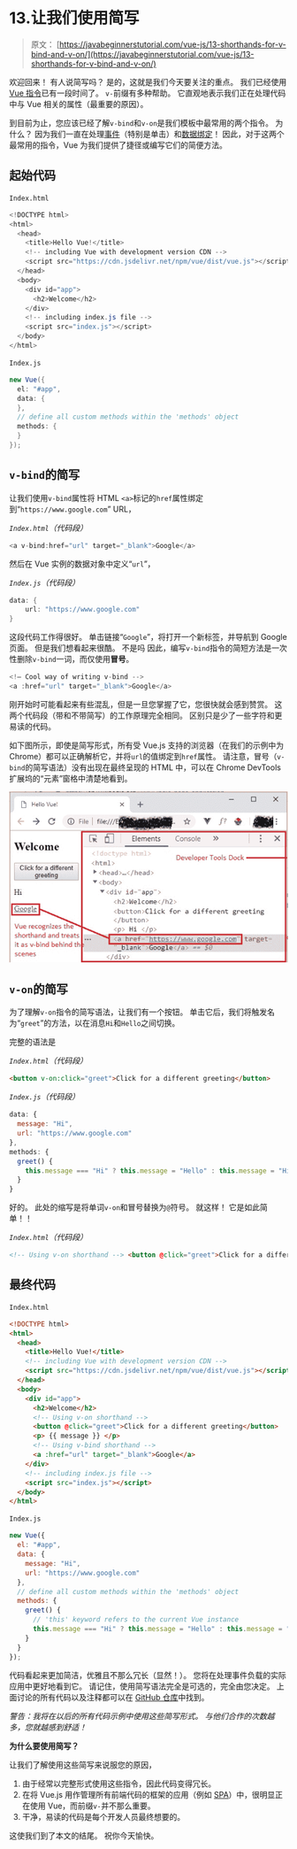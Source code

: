 # 13.让我们使用简写

> 原文： [https://javabeginnerstutorial.com/vue-js/13-shorthands-for-v-bind-and-v-on/](https://javabeginnerstutorial.com/vue-js/13-shorthands-for-v-bind-and-v-on/)

欢迎回来！ 有人说简写吗？ 是的，这就是我们今天要关注的重点。 我们已经使用 [Vue 指令](https://javabeginnerstutorial.com/js/vue-js/what-is-vuejs/)已有一段时间了。 `v-`前缀有多种帮助。 它直观地表示我们正在处理代码中与 Vue 相关的属性（最重要的原因）。

到目前为止，您应该已经了解`v-bind`和`v-on`是我们模板中最常用的两个指令。 为什么？ 因为我们一直在处理[事件](https://javabeginnerstutorial.com/vue-js/11-listening-to-dom-events-and-event-modifiers/)（特别是单击）和[数据绑定](https://javabeginnerstutorial.com/vue-js/6-data-binding-p2/)！ 因此，对于这两个最常用的指令，Vue 为我们提供了捷径或编写它们的简便方法。

## 起始代码

`Index.html`

```java
<!DOCTYPE html>
<html>
  <head>
    <title>Hello Vue!</title>
    <!-- including Vue with development version CDN -->
    <script src="https://cdn.jsdelivr.net/npm/vue/dist/vue.js"></script>
  </head>
  <body>
    <div id="app">
      <h2>Welcome</h2>
    </div>
    <!-- including index.js file -->
    <script src="index.js"></script>
  </body>
</html>
```

`Index.js`

```java
new Vue({
  el: "#app",
  data: {
  },
  // define all custom methods within the 'methods' object
  methods: {
  }
});
```

## `v-bind`的简写

让我们使用`v-bind`属性将 HTML `<a>`标记的`href`属性绑定到“`https://www.google.com`” URL，

*`Index.html`（代码段）*

```java
<a v-bind:href="url" target="_blank">Google</a>
```

然后在 Vue 实例的数据对象中定义“`url`”，

*`Index.js`（代码段）*

```java
data: {
    url: "https://www.google.com"
}
```

这段代码工作得很好。 单击链接“`Google`”，将打开一个新标签，并导航到 Google 页面。 但是我们想看起来很酷。 不是吗 因此，编写`v-bind`指令的简短方法是一次性删除`v-bind`一词，而仅使用**冒号**。

```java
<!— Cool way of writing v-bind -->
<a :href="url" target="_blank">Google</a> 
```

刚开始时可能看起来有些混乱，但是一旦您掌握了它，您很快就会感到赞赏。 这两个代码段（带和不带简写）的工作原理完全相同。 区别只是少了一些字符和更易读的代码。

如下图所示，即使是简写形式，所有受 Vue.js 支持的浏览器（在我们的示例中为 Chrome）都可以正确解析它，并将`url`的值绑定到`href`属性。 请注意，冒号（`v-bind`的简写语法）没有出现在最终呈现的 HTML 中，可以在 Chrome DevTools 扩展坞的“元素”窗格中清楚地看到。

![v-bind](img/51f44e5135c07d36919a60b077148ebd.png)

## `v-on`的简写

为了理解`v-on`指令的简写语法，让我们有一个按钮。 单击它后，我们将触发名为“`greet`”的方法，以在消息`Hi`和`Hello`之间切换。

完整的语法是

*`Index.html`（代码段）*

```html
<button v-on:click="greet">Click for a different greeting</button>
```

*`Index.js`（代码段）*

```javascript
data: {
  message: "Hi",
  url: "https://www.google.com"
},
methods: {
  greet() {
    this.message === "Hi" ? this.message = "Hello" : this.message = "Hi";
  }
}
```

好的。 此处的缩写是将单词`v-on`和冒号替换为`@`符号。 就这样！ 它是如此简单！！

*`Index.html`（代码段）*

```html
<!-- Using v-on shorthand --> <button @click="greet">Click for a different greeting</button> 
```

## 最终代码

`Index.html`

```html
<!DOCTYPE html>
<html>
  <head>
    <title>Hello Vue!</title>
    <!-- including Vue with development version CDN -->
    <script src="https://cdn.jsdelivr.net/npm/vue/dist/vue.js"></script>
  </head>
  <body>
    <div id="app">
      <h2>Welcome</h2>
      <!-- Using v-on shorthand -->
      <button @click="greet">Click for a different greeting</button>
      <p> {{ message }} </p>
      <!-- Using v-bind shorthand -->
      <a :href="url" target="_blank">Google</a>
    </div>
    <!-- including index.js file -->
    <script src="index.js"></script>
  </body>
</html>
```

`Index.js`

```javascript
new Vue({
  el: "#app",
  data: {
    message: "Hi",
    url: "https://www.google.com"
  },
  // define all custom methods within the 'methods' object
  methods: {
    greet() {
      // 'this' keyword refers to the current Vue instance
      this.message === "Hi" ? this.message = "Hello" : this.message = "Hi";
    }
  }
});
```

代码看起来更加简洁，优雅且不那么冗长（显然！）。 您将在处理事件负载的实际应用中更好地看到它。 请记住，使用简写语法完全是可选的，完全由您决定。 上面讨论的所有代码以及注释都可以在 [GitHub 仓库](https://github.com/JBTAdmin/vuejs)中找到。

*警告：我将在以后的所有代码示例中使用这些简写形式。 与他们合作的次数越多，您就越感到舒适！*

**为什么要使用简写？**

让我们了解使用这些简写来说服您的原因，

1.  由于经常以完整形式使用这些指令，因此代码变得冗长。
2.  在将 Vue.js 用作管理所有前端代码的框架的应用（例如 [SPA](https://en.wikipedia.org/wiki/Single-page_application)）中，很明显正在使用 Vue，而前缀`v-`并不那么重要。
3.  干净，易读的代码是每个开发人员最终想要的。

这使我们到了本文的结尾。 祝你今天愉快。
